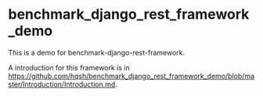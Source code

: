# benchmark_django_rest_framework_demo
This is a demo for benchmark-django-rest-framework.

A introduction for this framework is in https://github.com/hqsh/benchmark_django_rest_framework_demo/blob/master/Introduction/Introduction.md.
